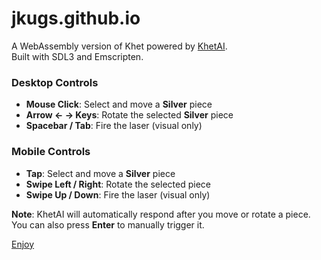 # jkugs.github.io

A WebAssembly version of Khet powered by [KhetAI](https://github.com/jkugs/khetai).  
Built with SDL3 and Emscripten.

### Desktop Controls
- **Mouse Click**: Select and move a **Silver** piece  
- **Arrow ← → Keys**: Rotate the selected **Silver** piece  
- **Spacebar / Tab**: Fire the laser (visual only)  

### Mobile Controls
- **Tap**: Select and move a **Silver** piece  
- **Swipe Left / Right**: Rotate the selected piece  
- **Swipe Up / Down**: Fire the laser (visual only)

**Note**: KhetAI will automatically respond after you move or rotate a piece. You can also press **Enter** to manually trigger it.

[Enjoy](https://jkugs.github.io/)
